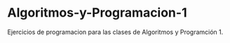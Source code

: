 # Algoritmos-y-Programacion-1

Ejercicios de programacion para las clases de Algoritmos y Programción 1.
